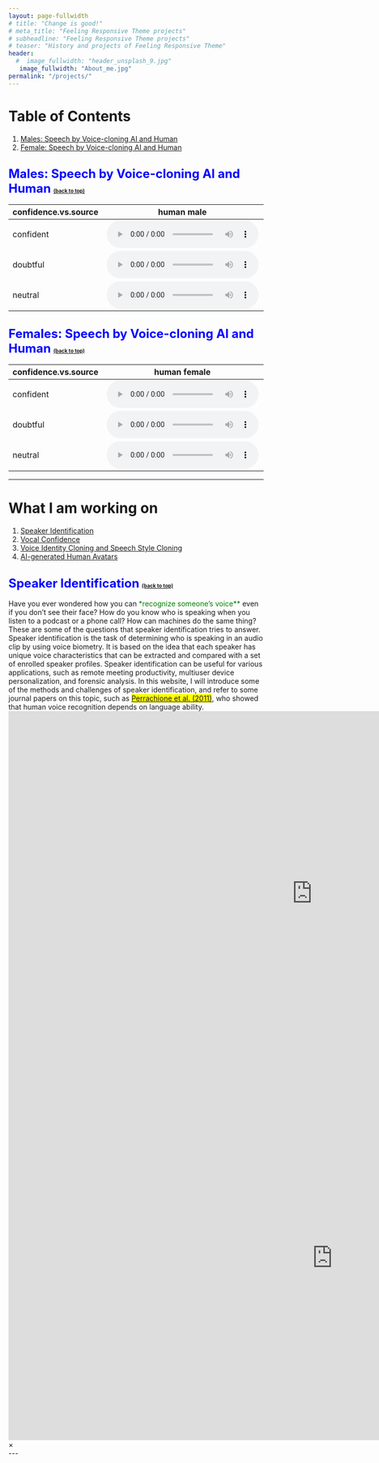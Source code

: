 ```yaml
---
layout: page-fullwidth
# title: "Change is good!"
# meta_title: "Feeling Responsive Theme projects"
# subheadline: "Feeling Responsive Theme projects"
# teaser: "History and projects of Feeling Responsive Theme"
header:
  #  image_fullwidth: "header_unsplash_9.jpg"
   image_fullwidth: "About_me.jpg"
permalink: "/projects/"
---
```


<!-- <body> -->

<h1 id="table-of-contents">Table of Contents</h1>
<ol>
  <li><a href="#AIvsHuman-m">Males: Speech by Voice-cloning AI and Human</a></li>
  <li><a href="#AIvsHuman-f">Female: Speech by Voice-cloning AI and Human</a></li>

  
</ol>

<h2 id="AIvsHuman-m"><font size="5"><span style="color:blue">Males: Speech by Voice-cloning AI and Human</span></font> <a href="#table-of-contents" style="font-size:10px;">(back to top)</a></h2>

<!-- </body> -->

| confidence.vs.source | human male | AI male |
| --- | --- | --- |
| confident | [<audio src="https://raw.githubusercontent.com/wenjunchen29/web/main/files/audios/2_h_m_c_hw_21.wav" type="audio/wav" controls></audio>](https://raw.githubusercontent.com/wenjunchen29/web/main/files/audios/2_h_m_c_hw_21.wav) | [<audio src="https://raw.githubusercontent.com/wenjunchen29/web/main/files/audios/2_ai_m_c_hw_g_21.wav" type="audio/wav" controls></audio>](https://raw.githubusercontent.com/wenjunchen29/web/main/files/audios/2_ai_m_c_hw_g_21.wav) |
| doubtful | [<audio src="https://raw.githubusercontent.com/wenjunchen29/web/main/files/audios/2_h_m_d_hw_21.wav" type="audio/wav" controls></audio>](https://raw.githubusercontent.com/wenjunchen29/web/main/files/audios/2_h_m_d_hw_21.wav) | [<audio src="https://raw.githubusercontent.com/wenjunchen29/web/main/files/audios/2_ai_m_d_hw_g_21.wav" type="audio/wav" controls></audio>](https://raw.githubusercontent.com/wenjunchen29/web/main/files/audios/2_ai_m_d_hw_g_21.wav) |
| neutral | [<audio src="https://raw.githubusercontent.com/wenjunchen29/web/main/files/audios/2_h_m_n_hw_21.wav" type="audio/wav" controls></audio>](https://raw.githubusercontent.com/wenjunchen29/web/main/files/audios/2_h_m_n_hw_21.wav) | [<audio src="https://raw.githubusercontent.com/wenjunchen29/web/main/files/audios/2_ai_m_n_hw_g_21.wav" type="audio/wav" controls></audio>](https://raw.githubusercontent.com/wenjunchen29/web/main/files/audios/2_ai_m_n_hw_g_21.wav) |


<h2 id="AIvsHuman-f"><font size="5"><span style="color:blue">Females: Speech by Voice-cloning AI and Human</span></font> <a href="#table-of-contents" style="font-size:10px;">(back to top)</a></h2>

<!-- </body> -->

| confidence.vs.source | human female | AI female |
| --- | --- | --- |
| confident | [<audio src="https://raw.githubusercontent.com/wenjunchen29/web/main/files/audios/9_h_f_c_hw_20.wav" type="audio/wav" controls></audio>](https://raw.githubusercontent.com/wenjunchen29/web/main/files/audios/2_h_m_c_hw_21.wav) | [<audio src="https://raw.githubusercontent.com/wenjunchen29/web/main/files/audios/9_ai_f_c_hw_g_20.wav" type="audio/wav" controls></audio>](https://raw.githubusercontent.com/wenjunchen29/web/main/files/audios/9_ai_f_c_hw_g_20.wav) |
| doubtful | [<audio src="https://raw.githubusercontent.com/wenjunchen29/web/main/files/audios/9_h_f_d_hw_20.wav" type="audio/wav" controls></audio>](https://raw.githubusercontent.com/wenjunchen29/web/main/files/audios/2_h_m_d_hw_21.wav) | [<audio src="https://raw.githubusercontent.com/wenjunchen29/web/main/files/audios/9_ai_f_d_hw_g_20.wav" type="audio/wav" controls></audio>](https://raw.githubusercontent.com/wenjunchen29/web/main/files/audios/9_ai_f_d_hw_g_20.wav) |
| neutral | [<audio src="https://raw.githubusercontent.com/wenjunchen29/web/main/files/audios/9_h_f_n_hw_20.wav" type="audio/wav" controls></audio>](https://raw.githubusercontent.com/wenjunchen29/web/main/files/audios/2_h_m_n_hw_21.wav) | [<audio src="https://raw.githubusercontent.com/wenjunchen29/web/main/files/audios/9_ai_f_n_hw_g_20.wav" type="audio/wav" controls></audio>](https://raw.githubusercontent.com/wenjunchen29/web/main/files/audios/9_ai_f_n_hw_g_20.wav) |


---

<body>

<h1 id="table-of-contents">What I am working on</h1>
<ol>
  <li><a href="#speaker-identification">Speaker Identification</a></li>
  <li><a href="#vocal-confidence">Vocal Confidence</a></li>
  <li><a href="#voice-identity">Voice Identity Cloning and Speech Style Cloning</a></li>
  <li><a href="#ai-generated-avatars">AI-generated Human Avatars</a></li>
  
</ol>

<h2 id="speaker-identification"><font size="5"><span style="color:blue">Speaker Identification</span></font> <a href="#table-of-contents" style="font-size:10px;">(back to top)</a></h2>
 Have you ever wondered how you can <span style="color:green">*recognize someone’s voice**</span> even if you don’t see their face? How do you know who is speaking when you listen to a podcast or a phone call? How can machines do the same thing? These are some of the questions that speaker identification tries to answer. Speaker identification is the task of determining who is speaking in an audio clip by using voice biometry. It is based on the idea that each speaker has unique voice characteristics that can be extracted and compared with a set of enrolled speaker profiles. Speaker identification can be useful for various applications, such as remote meeting productivity, multiuser device personalization, and forensic analysis. In this website, I will introduce some of the methods and challenges of speaker identification, and refer to some journal papers on this topic, such as <a href="https://www.science.org/doi/abs/10.1126/science.1207327"><span style="background-color:yellow">Perrachione et al. (2011)</span></a>, who showed that human voice recognition depends on language ability.

<div class="flex-video"><iframe width="1200" height="720" src="https://www.youtube.com/embed/YCxPI8ckAXg" frameborder="0" allowfullscreen></iframe></div><!-- /.flex-video -->

<div id="videoModal" class="reveal-modal large" data-reveal="">
  <div class="flex-video widescreen vimeo" style="display: block;">
    <iframe width="1280" height="720" src="https://www.youtube.com/embed/YCxPI8ckAXg" frameborder="0" allowfullscreen></iframe>
  </div>
  <a class="close-reveal-modal">&#215;</a>
</div>



</body>
---